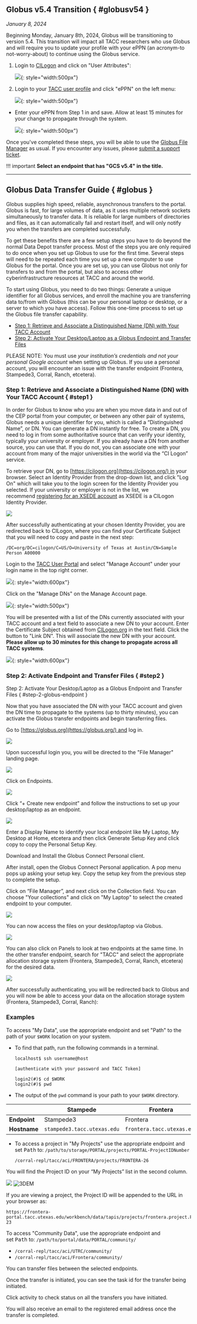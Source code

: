 ## Globus v5.4 Transition { #globusv54 }
*January 8, 2024*

Beginning Monday, January 8th, 2024, Globus will be transitioning to version 5.4. This transition will impact all TACC researchers who use Globus and will require you to update your profile with your ePPN (an acronym-to not-worry-about) to continue using the Globus service. 


1. Login to [CILogon](https://cilogon.org) and click on "User Attributes":

	![](imgs/globusv54-CIlogin.png){: style="width:500px"}

1. Login to your [TACC user profile](https://accounts.tacc.utexas.edu) and click "ePPN" on the left menu:

	![](imgs/globusv54-TACCPortal.png){: style="width:500px"}

* Enter your ePPN from Step 1 in and save.  Allow at least 15 minutes for your change to propagate through the system. 

	![](imgs/globusv54-TACCPortal-ePPN.png){: style="width:500px"}

Once you've completed these steps, you will be able to use the [Globus File Manager](https://app.globus.org) as usual.  If you encounter any issues, please [submit a support ticket](https://tacc.utexas.edu/portal/tickets).


!!! important
	**Select an endpoint that has "GCS v5.4" in the title.**


---
## Globus Data Transfer Guide { #globus }

Globus supplies high speed, reliable, asynchronous transfers to the portal. Globus is fast, for large volumes of data, as it uses multiple network sockets simultaneously to transfer data. It is reliable for large numbers of directories and files, as it can automatically fail and restart itself, and will only notify you when the transfers are completed successfully.

To get these benefits there are a few setup steps you have to do beyond the normal Data Depot transfer process. Most of the steps you are only required to do once when you set up Globus to use for the first time. Several steps will need to be repeated each time you set up a new computer to use Globus for the portal. Once you are set up, you can use Globus not only for transfers to and from the portal, but also to access other cyberinfrastructure resources at TACC and around the world.

To start using Globus, you need to do two things: Generate a unique identifier for all Globus services, and enroll the machine you are transferring data to/from with Globus (this can be your personal laptop or desktop, or a server to which you have access). Follow this one-time process to set up the Globus file transfer capability.

*   [Step 1: Retrieve and Associate a Distinguished Name (DN) with Your TACC Account](#step1)
*   [Step 2: Activate Your Desktop/Laptop as a Globus Endpoint and Transfer Files](#step2)

PLEASE NOTE: You must use _your institution’s credentials and not your personal Google account_ when setting up Globus. If you use a personal account, you will encounter an issue with the transfer endpoint (Frontera, Stampede3, Corral, Ranch, etcetera).

### Step 1: Retrieve and Associate a Distinguished Name (DN) with Your TACC Account { #step1 }

In order for Globus to know who you are when you move data in and out of the CEP portal from your computer, or between any other pair of systems, Globus needs a unique identifier for you, which is called a “Distinguished Name”, or DN. You can generate a DN instantly for free. To create a DN, you need to log in from some authoritative source that can verify your identity, typically your university or employer. If you already have a DN from another source, you can use that. If you do not, you can associate one with your account from many of the major universities in the world via the “CI Logon” service.

To retrieve your DN, go to [https://cilogon.org](https://cilogon.org/) in your browser. Select an Identity Provider from the drop-down list, and click "Log On" which will take you to the login screen for the Identity Provider you selected. If your university or employer is not in the list, we recommend [registering for an XSEDE account](https://portal.xsede.org/#/guest) as XSEDE is a CILogon Identity Provider.

![](imgs/gdt-step-1a-get-dn.png)

After successfully authenticating at your chosen Identity Provider, you are redirected back to CILogon, where you can find your Certificate Subject that you will need to copy and paste in the next step:

    /DC=org/DC=cilogon/C=US/O=University of Texas at Austin/CN=Sample Person A00000

Login to the [TACC User Portal](https://portal.tacc.utexas.edu/) and select "Manage Account" under your login name in the top right corner.


![](imgs/ManageDN-1.png){: style="width:600px"}


Click on the "Manage DNs" on the Manage Account page.   

![](imgs/ManageDN-2.png){: style="width:500px"}

You will be presented with a list of the DNs currently associated with your TACC account and a text field to associate a new DN to your account. Enter the Certificate Subject obtained from [CILogon.org](http://cilogon.org/) in the text field. Click the button to "Link DN". This will associate the new DN with your account. **Please allow up to 30 minutes for this change to propagate across all TACC systems**.

![](imgs/ManageDN-3.png){: style="width:600px"}


### Step 2: Activate Endpoint and Transfer Files { #step2 }

Step 2: Activate Your Desktop/Laptop as a Globus Endpoint and Transfer Files { #step-2-globus-endpoint }

Now that you have associated the DN with your TACC account and given the DN time to propagate to the systems (up to thirty minutes), you can activate the Globus transfer endpoints and begin transferring files.

Go to [https://globus.org](https://globus.org/) and log in.

![](imgs/gdt-step-2a-login.png) 


Upon successful login you, you will be directed to the "File Manager" landing page.

![](imgs/gdt-step-2b-file-manager.png) 


Click on Endpoints.

![](imgs/gdt-step-2c-endpoints.png) 

Click “+ Create new endpoint” and follow the instructions to set up your desktop/laptop as an endpoint.

![](imgs/gdt-step-2d-access-computer.png) 

Enter a Display Name to identify your local endpoint like My Laptop, My Desktop at Home, etcetera and then click Generate Setup Key and click copy to copy the Personal Setup Key.

Download and Install the Globus Connect Personal client.

After install, open the Globus Connect Personal application. A pop menu pops up asking your setup key. Copy the setup key from the previous step to complete the setup.

Click on “File Manager”, and next click on the Collection field. You can choose "Your collections" and click on "My Laptop" to select the created endpoint to your computer.

![](imgs/gdt-step-2d-create-endpoint.png) 


You can now access the files on your desktop/laptop via Globus.

![](imgs/gdt-step-2e-your-collections.png) 

You can also click on Panels to look at two endpoints at the same time. In the other transfer endpoint, search for "TACC" and select the appropriate allocation storage system (Frontera, Stampede3, Corral, Ranch, etcetera) for the desired data.

<!--  See how this is rendered in cep.tacc. 
/// details | Examples:

    UTRC Portal
    :   Example A
        :   Data
            :   My Data
        :   System
            : TACC Stampede3
    :   Example B
        :   Data
            :   Shared Workspaces
        :   System
            :   TACC Corral 3
    Frontera Portal
    :   Example A
        :   Data
            :   My Data
        :   System
            :   Frontera, Longhorn, Stockyard
    :   Example B
        :   Data
            :   Shared Workspaces
        :   System
            :   Corral

///
-->

![](imgs/gdt-step-2f-select-system.png) 

After successfully authenticating, you will be redirected back to Globus and you will now be able to access your data on the allocation storage system (Frontera, Stampede3, Corral, Ranch):

### Examples

To access "My Data", use the appropriate endpoint and set "Path" to the path of your `$WORK` location on your system.

*   To find that path, run the following commands in a terminal.

		localhost$ ssh username@host

		[authenticate with your password and TACC Token]

		login2(#)$ cd $WORK
		login2(#)$ pwd

*   The output of the `pwd` command is your path to your `$WORK` directory.

&nbsp;   | Stampede | Frontera | Lonestar6
-- | -- | -- | --
**Endpoint** | Stampede3 | Frontera | Lonestar6
**Hostname** | `stampede3.tacc.utexas.edu` | `frontera.tacc.utexas.edu` | `ls6.tacc.utexas.edu`


*   To access a project in "My Projects" use the appropriate endpoint and set <samp>Path</samp> to: <code>/<kbd>path/to/storage</kbd>/<kbd>PORTAL</kbd>/projects/<kbd>PORTAL-ProjectIDNumber</kbd></code>

	`/corral-repl/tacc/aci/FRONTERA/projects/FRONTERA-26`

You will find the Project ID on your “My Projects” list in the second column.

![](imgs/gdt-step-2g-project-id.CEP.png) 
![3DEM](imgs/gdt-step-2g-project-id.3DEM.png)  

<!-- 
![A2CPS](imgs/gdt-step-2g-project-id.A2CPS.png)
![ECCO](imgs/gdt-step-2g-project-id.ECCO.png)
![PT2050](imgs/gdt-step-2g-project-id.PT2050.png)
![UTRC](../imgs/gdt-step-2g-project-id.UTRC.png)-->

If you are viewing a project, the Project ID will be appended to the URL in your browser as:

<!-- https://<kbd>portal.domain</kbd>/workbench/data/tapis/projects/<kbd>portal</kbd>.project.<kbd>PORTAL-ProjectIDNumber</kbd> -->

	https://frontera-portal.tacc.utexas.edu/workbench/data/tapis/projects/frontera.project.FRONTERA-23


To access "Community Data", use the appropriate endpoint and set <samp>Path</samp> to: <code>/<kbd>path/to/portal/data</kbd>/<kbd>PORTAL</kbd>/community/</code>

* `/corral-repl/tacc/aci/UTRC/community/` 
* `/corral-repl/tacc/aci/Frontera/community/`


You can transfer files between the selected endpoints.

Once the transfer is initiated, you can see the task id for the transfer being initiated.

Click activity to check status on all the transfers you have initiated.

You will also receive an email to the registered email address once the transfer is completed.
